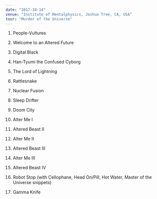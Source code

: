 ```yaml
---
date: "2017-10-14"
venue: "Institute of Mentalphysics, Joshua Tree, CA, USA"
tour: "Murder of the Universe"
---
```



 1. People-Vultures

 2. Welcome to an Altered Future

 3. Digital Black

 4. Han-Tyumi the Confused Cyborg

 5. The Lord of Lightning

 6. Rattlesnake

 7. Nuclear Fusion

 8. Sleep Drifter

 9. Doom City

10. Alter Me I

11. Altered Beast II

12. Alter Me II

13. Altered Beast III

14. Alter Me III

15. Altered Beast IV

16. Robot Stop
    (with Cellophane, Head On/Pill, Hot Water, Master of the Universe
    snippets)

17. Gamma Knife


